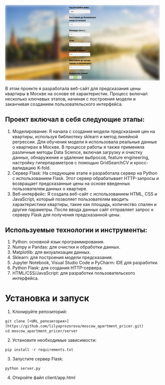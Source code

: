 ![](pricer_website.png)

В этом проекте я разработала веб-сайт для предсказания цены квартиры в Москве на основе её характеристик. Процесс включал несколько ключевых этапов, начиная с построения модели и заканчивая созданием пользовательского интерфейса.

## Проект включал в себя следующие этапы:

1. Моделирование: Я начала с создания модели предсказания цен на квартиры, используя библиотеку sklearn и метод линейной регрессии. Для обучения модели я использовала реальные данные о квартирах в Москве. В процессе работы я также применяла различные методы Data Science, включая загрузку и очистку данных, обнаружение и удаление выбросов, feature engineering, настройку гиперпараметров с помощью GridSearchCV и кросс-валидацию K-fold.
2. Сервер Flask: На следующем этапе я разработала сервер на Python с использованием Flask. Этот сервер обрабатывает HTTP-запросы и возвращает предсказанные цены на основе введенных пользователем данных о квартире.
3. Веб-интерфейс: Я создала веб-сайт с использованием HTML, CSS и JavaScript, который позволяет пользователям вводить характеристики квартиры, такие как площадь, количество спален и другие параметры. После ввода данных сайт отправляет запрос к серверу Flask для получения предсказанной цены.

## Используемые технологии и инструменты:
1. Python: основной язык программирования.
2. Numpy и Pandas: для очистки и обработки данных.
3. Matplotlib: для визуализации данных.
4. Sklearn: для построения модели предсказания.
5. Jupyter Notebook, Visual Studio Code и PyCharm: IDE для разработки.
6. Python Flask: для создания HTTP-сервера.
7. HTML/CSS/JavaScript: для разработки пользовательского интерфейса.

# Установка и запуск
1. Клонируйте репозиторий:
```
git clone [<URL_репозитория>](https://github.com/lilyaprozorova/moscow_apartment_pricer.git)
cd moscow_apartment_pricer/server
```
2. Установите необходимые зависимости:
```
pip install -r requirements.txt
```
3. Запустите сервер Flask:
```
python server.py
```
4. Откройте файл client/app.html

